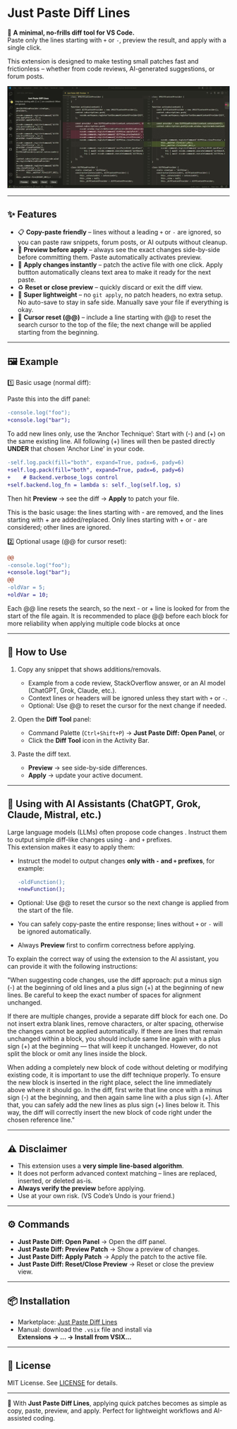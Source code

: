 # Just Paste Diff Lines

🚀 **A minimal, no-frills diff tool for VS Code.**  
Paste only the lines starting with `+` or `-`, preview the result, and apply with a single click.  

This extension is designed to make testing small patches fast and frictionless – whether from code reviews, AI-generated suggestions, or forum posts.


![Diff Tool Preview](media/sc.jpg)

---

## ✨ Features

- 📋 **Copy-paste friendly** – lines without a leading `+` or `-` are ignored, so you can paste raw snippets, forum posts, or AI outputs without cleanup.  
- 👀 **Preview before apply** – always see the exact changes side-by-side before committing them. Paste automatically activates preview. 
- 🔨 **Apply changes instantly** – patch the active file with one click. Apply buttton automatically cleans text area to make it ready for the next paste.
- ♻️ **Reset or close preview** – quickly discard or exit the diff view.  
- 🎯 **Super lightweight** – no `git apply`, no patch headers, no extra setup. No auto-save to stay in safe side. Manually save your file if everything is okay.
- 🔁 **Cursor reset (@@)** – include a line starting with @@ to reset the search cursor to the top of the file; the next change will be applied starting from the beginning.

---

## 🖼️ Example

1️⃣ Basic usage (normal diff):

Paste this into the diff panel:

```diff
-console.log("foo");
+console.log("bar");
```

To add new lines only, use the ‘Anchor Technique’: Start with (-) and (+) on the same existing line. 
All following (+) lines will then be pasted directly **UNDER** that chosen 'Anchor Line' in your code.
```diff
-self.log.pack(fill="both", expand=True, padx=6, pady=6)
+self.log.pack(fill="both", expand=True, padx=6, pady=6)
+    # Backend.verbose_logs control
+self.backend.log_fn = lambda s: self._log(self.log, s)
```

Then hit **Preview** → see the diff → **Apply** to patch your file.  

This is the basic usage: the lines starting with - are removed, and the lines starting with + are added/replaced.
Only lines starting with + or - are considered; other lines are ignored.



2️⃣ Optional usage (@@ for cursor reset):

```diff
@@
-console.log("foo");
+console.log("bar");
@@
-oldVar = 5;
+oldVar = 10;
```
Each @@ line resets the search, so the next - or + line is looked for from the start of the file again.
It is recommended to place @@ before each block for more reliability when applying multiple code blocks at once

---

## 🚀 How to Use

1. Copy any snippet that shows additions/removals.  
   - Example from a code review, StackOverflow answer, or an AI model (ChatGPT, Grok, Claude, etc.).  
   - Context lines or headers will be ignored unless they start with `+` or `-`.  
   - Optional: Use @@ to reset the cursor for the next change if needed.

2. Open the **Diff Tool** panel:  
   - Command Palette (`Ctrl+Shift+P`) → **Just Paste Diff: Open Panel**, or  
   - Click the **Diff Tool** icon in the Activity Bar.  

3. Paste the diff text.  
   - **Preview** → see side-by-side differences.  
   - **Apply** → update your active document.  

---

## 🤖 Using with AI Assistants (ChatGPT, Grok, Claude, Mistral, etc.)

Large language models (LLMs) often propose code changes . Instruct them to output simple diff-like changes using `-` and `+` prefixes.  
This extension makes it easy to apply them:  

- Instruct the model to output changes **only with `-` and `+` prefixes**, for example:

  ```diff
  -oldFunction();
  +newFunction();
  ```
- Optional: Use @@ to reset the cursor so the next change is applied from the start of the file.
- You can safely copy-paste the entire response; lines without `+` or `-` will be ignored automatically.  
- Always **Preview** first to confirm correctness before applying.  

To explain the correct way of using the extension to the AI assistant, you can provide it with the following instructions:  

"When suggesting code changes, use the diff approach: put a minus sign (-) at the beginning of old lines and a plus sign (+) at the beginning of new lines. Be careful to keep the exact number of spaces for alignment unchanged.  

If there are multiple changes, provide a separate diff block for each one. Do not insert extra blank lines, remove characters, or alter spacing, otherwise the changes cannot be applied automatically. If there are lines that remain unchanged within a block, you should include same line again with a plus sign (+) at the beginning — that will keep it unchanged. However, do not split the block or omit any lines inside the block.  

When adding a completely new block of code without deleting or modifying existing code, it is important to use the diff technique properly. To ensure the new block is inserted in the right place, select the line immediately above where it should go. In the diff, first write that line once with a minus sign (-) at the beginning, and then again same line with a plus sign (+). After that, you can safely add the new lines as plus sign (+) lines below it. This way, the diff will correctly insert the new block of code right under the chosen reference line."  

---  


## ⚠️ Disclaimer

- This extension uses a **very simple line-based algorithm**.  
- It does not perform advanced context matching – lines are replaced, inserted, or deleted as-is.  
- **Always verify the preview** before applying.  
- Use at your own risk. (VS Code’s Undo is your friend.)  

---

## ⚙️ Commands

- **Just Paste Diff: Open Panel** → Open the diff panel.  
- **Just Paste Diff: Preview Patch** → Show a preview of changes.  
- **Just Paste Diff: Apply Patch** → Apply the patch to the active file.  
- **Just Paste Diff: Reset/Close Preview** → Reset or close the preview view.  

---

## 📦 Installation

- Marketplace: [Just Paste Diff Lines](https://marketplace.visualstudio.com/items?itemName=muvusoft.just-paste-diff-lines)  
- Manual: download the `.vsix` file and install via  
  **Extensions → … → Install from VSIX…**  

---

## 📄 License

MIT License. See [LICENSE](./LICENSE) for details.

---

🎯 With **Just Paste Diff Lines**, applying quick patches becomes as simple as copy, paste, preview, and apply. Perfect for lightweight workflows and AI-assisted coding.  
